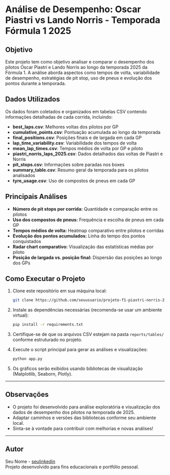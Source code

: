 # Análise de Desempenho: Oscar Piastri vs Lando Norris - Temporada Fórmula 1 2025

## Objetivo

Este projeto tem como objetivo analisar e comparar o desempenho dos pilotos Oscar Piastri e Lando Norris ao longo da temporada 2025 da Fórmula 1. A análise aborda aspectos como tempos de volta, variabilidade de desempenho, estratégias de pit stop, uso de pneus e evolução dos pontos durante a temporada.

## Dados Utilizados

Os dados foram coletados e organizados em tabelas CSV contendo informações detalhadas de cada corrida, incluindo:

- **best_laps.csv**: Melhores voltas dos pilotos por GP
- **cumulative_points.csv**: Pontuação acumulada ao longo da temporada
- **final_positions.csv**: Posições finais e de largada em cada GP
- **lap_time_variability.csv**: Variabilidade dos tempos de volta
- **mean_lap_times.csv**: Tempos médios de volta por GP e piloto
- **piastri_norris_laps_2025.csv**: Dados detalhados das voltas de Piastri e Norris
- **pit_stops.csv**: Informações sobre paradas nos boxes
- **summary_table.csv**: Resumo geral da temporada para os pilotos analisados
- **tyre_usage.csv**: Uso de compostos de pneus em cada GP

## Principais Análises

- **Número de pit stops por corrida:** Quantidade e comparação entre os pilotos
- **Uso dos compostos de pneus:** Frequência e escolha de pneus em cada GP
- **Tempos médios de volta:** Heatmap comparativo entre pilotos e corridas
- **Evolução dos pontos acumulados:** Linha do tempo dos pontos conquistados
- **Radar chart comparativo:** Visualização das estatísticas médias por piloto
- **Posição de largada vs. posição final:** Dispersão das posições ao longo dos GPs

## Como Executar o Projeto

1. Clone este repositório em sua máquina local:
    ```bash
    git clone https://github.com/seuusuario/projeto-f1-piastri-norris-2025.git
    ```

2. Instale as dependências necessárias (recomenda-se usar um ambiente virtual):
    ```bash
    pip install -r requirements.txt
    ```

3. Certifique-se de que os arquivos CSV estejam na pasta `reports/tables/` conforme estruturado no projeto.

4. Execute o script principal para gerar as análises e visualizações:
    ```bash
    python app.py
    ```

5. Os gráficos serão exibidos usando bibliotecas de visualização (Matplotlib, Seaborn, Plotly).

---

## Observações

- O projeto foi desenvolvido para análise exploratória e visualização dos dados de desempenho dos pilotos na temporada de 2025.
- Adaptar caminhos e versões das bibliotecas conforme seu ambiente local.
- Sinta-se à vontade para contribuir com melhorias e novas análises!

---

## Autor

Seu Nome - [seulinkedin](https://www.linkedin.com/in/seuusuario)  
Projeto desenvolvido para fins educacionais e portfólio pessoal.
